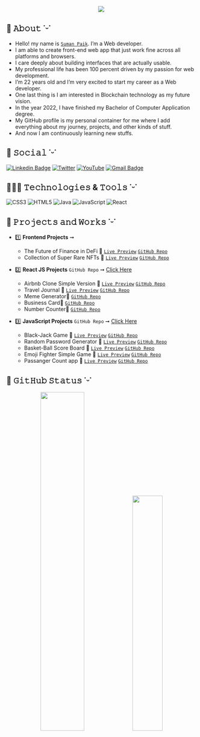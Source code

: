 <p align="center">
  <img src="https://readme-typing-svg.demolab.com/?lines=Hi👋🏻,+I+am+Suman+Paik.;A+frontend+web+developer+from+India.;&font=Fira%20Code&center=true&width=700&height=50&size=24&duration=2000&pause=500">
</p>


## 🤹 𝙰𝚋𝚘𝚞𝚝 ˙ᵕ˙
- Hello! my name is [`Suman Paik`](https://linktr.ee/sumanpaik). I’m a Web developer.
- I am able to create front-end web app that just work fine across all platforms and browsers.
- I care deeply about building interfaces that are actually usable.
- My professional life has been 100 percent driven by my passion for web development.
- I’m 22 years old and I’m very excited to start my career as a Web developer.
- One last thing is I am interested in Blockchain technology as my future vision.
- In the year 2022, I have finished my Bachelor of Computer Application degree.
- My GitHub profile is my personal container for me where I add everything about my journey, projects, and other kinds of stuff.
- And now I am continuously learning new stuffs.

## 📌 𝚂𝚘𝚌𝚒𝚊𝚕 ˙ᵕ˙
<!-- [`Twitter`](https://twitter.com/sumanpaikdev)
[`LinkedIn`](https://www.linkedin.com/in/suman-paik-21a2b5213/)
[`YouTube`](https://www.youtube.com/channel/UCR_xSSXs7j5luzlMWfgdvUw)
[`PortFolio`](https://sumanpaikdev.github.io/sumanpaik.dev/) -->

[![Linkedin Badge](https://img.shields.io/badge/-sumanpaik-blue?style=flat-square&logo=Linkedin&logoColor=white&link=https://www.linkedin.com/in/suman-paik-21a2b5213/)](https://www.linkedin.com/in/suman-paik-21a2b5213/)
[![Twitter](https://img.shields.io/badge/-sumanpaikdev-blue?style=flat-square&logo=Twitter&logoColor=white&link=https://twitter.com/sumanpaikdev)](https://twitter.com/sumanpaikdev)
[![YouTube](https://img.shields.io/badge/-sumanpaikdev-red?style=flat-square&logo=Youtube&logoColor=white&link=https://www.youtube.com/channel/UCR_xSSXs7j5luzlMWfgdvUw)](https://www.youtube.com/channel/UCR_xSSXs7j5luzlMWfgdvUw)
[![Gmail Badge](https://img.shields.io/badge/-sumanpaik.dev@gmail.com-c14438?style=flat-square&logo=Gmail&logoColor=white&link=mailto:sumanpaik.dev@gmail.com)](mailto:sumanpaik.dev@gmail.com)


## 👨🏼‍💻 𝚃𝚎𝚌𝚑𝚗𝚘𝚕𝚘𝚐𝚒𝚎𝚜 & 𝚃𝚘𝚘𝚕𝚜 ˙ᵕ˙
<!-- ![C](https://img.shields.io/badge/c-%2300599C.svg?logo=c&logoColor=white&style=for-the-badge) -->
<!-- ![C++](https://img.shields.io/badge/c++-%2300599C.svg?logo=c%2B%2B&logoColor=white&style=for-the-badge) -->
![CSS3](https://img.shields.io/badge/css3-%231572B6.svg?logo=css3&logoColor=white&style=for-the-badge)
![HTML5](https://img.shields.io/badge/html5-%23E34F26.svg?logo=html5&logoColor=white&style=for-the-badge)
![Java](https://img.shields.io/badge/java-%23ED8B00.svg?logo=java&logoColor=white&style=for-the-badge)
![JavaScript](https://img.shields.io/badge/javascript-%23323330.svg?logo=javascript&logoColor=%23F7DF1E&style=for-the-badge)
![React](https://img.shields.io/badge/react-%2320232a.svg?logo=react&logoColor=%2361DAFB&style=for-the-badge)

<!-- ![Python](https://img.shields.io/badge/python-3670A0?logo=python&logoColor=ffdd54&style=for-the-badge) -->
<!-- ![Solidity](https://img.shields.io/badge/Solidity-%23363636.svg?logo=solidity&logoColor=white&style=for-the-badge) -->
<!-- ![Markdown](https://img.shields.io/badge/markdown-%23000000.svg?logo=markdown&logoColor=white&style=for-the-badge) -->

<!-- ### Libraries & Framework : -->

<!-- ![Bootstrap](https://img.shields.io/badge/bootstrap-%23563D7C.svg?logo=bootstrap&logoColor=white&style=for-the-badge) -->
<!-- ![Express.js](https://img.shields.io/badge/express.js-%23404d59.svg?logo=express&logoColor=%2361DAFB&style=for-the-badge) -->
<!-- ![FastAPI](https://img.shields.io/badge/FastAPI-005571?logo=fastapi&style=for-the-badge) -->
<!-- ![jQuery](https://img.shields.io/badge/jquery-%230769AD.svg?logo=jquery&logoColor=white&style=for-the-badge) -->
<!-- ![MUI ](https://img.shields.io/badge/MUI-%230081CB.svg?logo=material-ui&logoColor=white&style=for-the-badge) -->
<!-- ![NPM ](https://img.shields.io/badge/NPM-%23000000.svg?logo=npm&logoColor=white&style=for-the-badge) -->
<!-- ![Node.js ](https://img.shields.io/badge/node.js-6DA55F?logo=node.js&logoColor=white&style=for-the-badge) -->
<!-- ![React](https://img.shields.io/badge/react-%2320232a.svg?logo=react&logoColor=%2361DAFB&style=for-the-badge) -->
<!-- ![Redux](https://img.shields.io/badge/redux-%23593d88.svg?logo=redux&logoColor=white&style=for-the-badge) -->
<!-- ![Socket.io](https://img.shields.io/badge/Socket.io-black?logo=socket.io&badgeColor=010101&style=for-the-badge) -->
<!-- ![TailwindCSS](https://img.shields.io/badge/tailwindcss-%2338B2AC.svg?logo=tailwind-css&logoColor=white&style=for-the-badge) -->
<!-- ![Three.js](https://img.shields.io/badge/threejs-black?logo=three.js&logoColor=white&style=for-the-badge) -->
<!-- ![Yarn](https://img.shields.io/badge/yarn-%232C8EBB.svg?logo=yarn&logoColor=white&style=for-the-badge) -->
<!-- 
### Databases & Version Control :

![MongoDB](https://img.shields.io/badge/MongoDB-%234ea94b.svg?logo=mongodb&logoColor=white&style=for-the-badge)
![MySQL](https://img.shields.io/badge/mysql-%2300f.svg?logo=mysql&logoColor=white&style=for-the-badge)
![SQLite](https://img.shields.io/badge/sqlite-%2307405e.svg?logo=sqlite&logoColor=white&style=for-the-badge)
![Git](https://img.shields.io/badge/git-%23F05033.svg?logo=git&logoColor=white&style=for-the-badge)
![GitHub](https://img.shields.io/badge/github-%23121011.svg?logo=github&logoColor=white&style=for-the-badge)
![GitLab](https://img.shields.io/badge/gitlab-%23181717.svg?logo=gitlab&logoColor=white&style=for-the-badge)
![Gitpod](https://img.shields.io/badge/gitpod-f06611.svg?logo=gitpod&logoColor=white&style=for-the-badge) -->

<!-- ### Devops & Cloud tools :
![Docker](https://img.shields.io/badge/-Docker-black?style=flat-square&logo=docker)
 -->
## 📂 𝙿𝚛𝚘𝚓𝚎𝚌𝚝𝚜 𝚊𝚗𝚍 𝚆𝚘𝚛𝚔𝚜 ˙ᵕ˙

- 1️⃣ **Frontend Projects** ➞
  - The Future of Finance in DeFi 🔸 <a href="https://defi-project-website.netlify.app/" target="_blank">`Live Preview`<a /> [`GitHub Repo`](https://github.com/sumanpaikdev/css-all-web-Components/tree/master/NFTWebsite)
  - Collection of Super Rare NFTs 🔸 <a href="https://nfts-marketplace-collection.netlify.app/" target="_blank">`Live Preview`<a /> [`GitHub Repo`](https://github.com/sumanpaikdev/css-all-web-Components/tree/master/deFi%20Website)
  
- 2️⃣ **React JS Projects** `GitHub Repo` ➞ [Click Here](https://github.com/sumanpaikdev/React-Library-Code)
  - Airbnb Clone Simple Version 🔸 <a href="https://airbnb-website-js.netlify.app/" target="_blank">`Live Preview`<a /> [`GitHub Repo`](https://github.com/sumanpaikdev/React-Library-Code/tree/master/airbnb-clone)
  - Travel Journal 🔸 <a href="https://travel-journal-react-js.netlify.app/" target="_blank">`Live Preview`<a /> [`GitHub Repo`](https://github.com/sumanpaikdev/React-Library-Code/tree/master/travel-journal)
  - Meme Generator🔸 [`GitHub Repo`](https://github.com/sumanpaikdev/React-Library-Code/tree/master/meme-generator-app)
  - Business Card🔸 [`GitHub Repo`](https://github.com/sumanpaikdev/React-Library-Code/tree/master/project-business-card)
  - Number Counter🔸 [`GitHub Repo`](https://github.com/sumanpaikdev/React-Library-Code/tree/master/number-counter)
  
- 3️⃣ **JavaScript Projects** `GitHub Repo` ➞ [Click Here](https://github.com/sumanpaikdev/JavaScript-code-structure)
  - Black-Jack Game 🔸 <a href="https://blackjack-game-fn-ver.netlify.app/" target="_blank">`Live Preview`<a /> [`GitHub Repo`](https://github.com/sumanpaikdev/JavaScript-code-structure/tree/master/BlackJack%20Game%20v-1.0)
  - Random Password Generator 🔸 <a href="https://my-random-pass-generator.netlify.app/" target="_blank">`Live Preview`<a /> [`GitHub Repo`](https://github.com/sumanpaikdev/JavaScript-code-structure/tree/master/Password%20Generator)
  - Basket-Ball Score Board 🔸 <a href="https://basketball-scoreboard-count-app.netlify.app/" target="_blank">`Live Preview`<a /> [`GitHub Repo`](https://github.com/sumanpaikdev/JavaScript-code-structure/tree/master/Basketball%20Scoreboard)
  - Emoji Fighter Simple Game 🔸 <a href="https://emoji-fighter-vs-game.netlify.app/" target="_blank">`Live Preview`<a /> [`GitHub Repo`](https://github.com/sumanpaikdev/JavaScript-code-structure/tree/master/Emoji%20fighter)
  - Passanger Count app 🔸 <a href="https://number-count-js.netlify.app/" target=_blank>`Live Preview`<a /> [`GitHub Repo`](https://github.com/sumanpaikdev/JavaScript-code-structure/tree/master/passanger-counter-app)
 
## 📜 𝙶𝚒𝚝𝙷𝚞𝚋 𝚂𝚝𝚊𝚝𝚞𝚜 ˙ᵕ˙

<!-- <p align="left">
  <img width="42.6%" src="https://github-readme-streak-stats.herokuapp.com/?user=sumanpaikdev&theme=radical" />
  <img width="36%" src="https://github-readme-stats.vercel.app/api/top-langs/?username=sumanpaikdev&layout=compact&theme=radical" />
</p> -->
<p align="center">
<!--   <img width="48%" src="https://github-readme-stats.vercel.app/api?username=sumanpaikdev&show_icons=true&theme=tokyonight" /> -->
  <img width="48%" src="https://github-readme-streak-stats.herokuapp.com/?user=sumanpaikdev&theme=tokyonight" />
  <img width="40%" src="https://github-readme-stats.vercel.app/api/top-langs/?username=sumanpaikdev&layout=compact&theme=tokyonight" />
</p>


